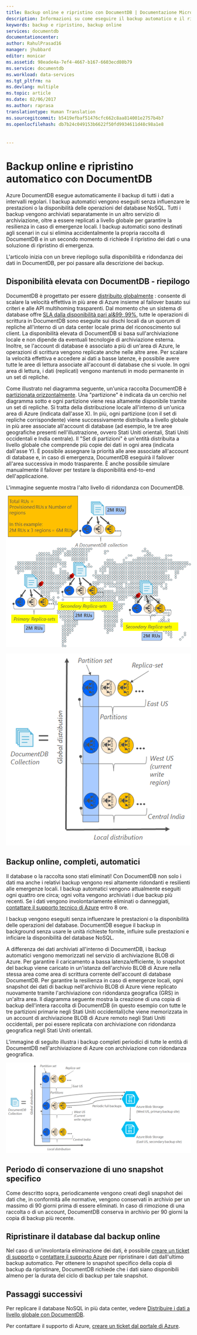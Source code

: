 ```yaml
---
title: Backup online e ripristino con DocumentDB | Documentazione Microsoft
description: Informazioni su come eseguire il backup automatico e il ripristino di database NoSQL con Azure DocumentDB.
keywords: backup e ripristino, backup online
services: documentdb
documentationcenter: 
author: RahulPrasad16
manager: jhubbard
editor: monicar
ms.assetid: 98eade4a-7ef4-4667-b167-6603ecd80b79
ms.service: documentdb
ms.workload: data-services
ms.tgt_pltfrm: na
ms.devlang: multiple
ms.topic: article
ms.date: 02/06/2017
ms.author: raprasa
translationtype: Human Translation
ms.sourcegitcommit: b5419efbaf51476cfc662c8aa814001e2757b4b7
ms.openlocfilehash: db7b24c049153b6622f50fd9934611d48c98a1e8


---
```

# <a name="automatic-online-backup-and-restore-with-documentdb"></a>Backup online e ripristino automatico con DocumentDB
Azure DocumentDB esegue automaticamente il backup di tutti i dati a intervalli regolari. I backup automatici vengono eseguiti senza influenzare le prestazioni o la disponibilità delle operazioni del database NoSQL. Tutti i backup vengono archiviati separatamente in un altro servizio di archiviazione, oltre a essere replicati a livello globale per garantire la resilienza in caso di emergenze locali. I backup automatici sono destinati agli scenari in cui si elimina accidentalmente la propria raccolta di DocumentDB e in un secondo momento di richiede il ripristino dei dati o una soluzione di ripristino di emergenza.  

L'articolo inizia con un breve riepilogo sulla disponibilità e ridondanza dei dati in DocumentDB, per poi passare alla descrizione dei backup. 

## <a name="high-availability-with-documentdb---a-recap"></a>Disponibilità elevata con DocumentDB - riepilogo
DocumentDB è progettato per essere [distribuito globalmente](documentdb-distribute-data-globally.md) : consente di scalare la velocità effettiva in più aree di Azure insieme al failover basato sui criteri e alle API multihoming trasparenti. Dal momento che un sistema di database offre [SLA dalla disponibilità pari al&99;,99%](https://azure.microsoft.com/support/legal/sla/documentdb/v1_0/), tutte le operazioni di scrittura in DocumentDB sono eseguite sui dischi locali da un quorum di repliche all'interno di un data center locale prima del riconoscimento sul client. La disponibilità elevata di DocumentDB si basa sull'archiviazione locale e non dipende da eventuali tecnologie di archiviazione esterna. Inoltre, se l'account di database è associato a più di un'area di Azure, le operazioni di scrittura vengono replicate anche nelle altre aree. Per scalare la velocità effettiva e accedere ai dati a basse latenze, è possibile avere tutte le aree di lettura associate all'account di database che si vuole. In ogni area di lettura, i dati (replicati) vengono mantenuti in modo permanente in un set di repliche.  

Come illustrato nel diagramma seguente, un'unica raccolta DocumentDB è [partizionata orizzontalmente](documentdb-partition-data.md). Una "partizione" è indicata da un cerchio nel diagramma sotto e ogni partizione viene resa altamente disponibile tramite un set di repliche. Si tratta della distribuzione locale all'interno di un'unica area di Azure (indicata dall'asse X). In più, ogni partizione (con il set di repliche corrispondente) viene successivamente distribuita a livello globale in più aree associate all'account di database (ad esempio, le tre aree geografiche presenti nell'illustrazione, ovvero Stati Uniti orientali, Stati Uniti occidentali e India centrale). Il "Set di partizioni" è un'entità distribuita a livello globale che comprende più copie dei dati in ogni area (indicata dall'asse Y). È possibile assegnare la priorità alle aree associate all'account di database e, in caso di emergenza, DocumentDB eseguirà il failover all'area successiva in modo trasparente. È anche possibile simulare manualmente il failover per testare la disponibilità end-to-end dell'applicazione.  

L'immagine seguente mostra l'alto livello di ridondanza con DocumentDB.

![Alto livello di ridondanza con DocumentDB](./media/documentdb-online-backup-and-restore/azure-documentdb-nosql-database-redundancy.png)

![Alto livello di ridondanza con DocumentDB](./media/documentdb-online-backup-and-restore/azure-documentdb-nosql-database-global-distribution.png)

## <a name="full-automatic-online-backups"></a>Backup online, completi, automatici
Il database o la raccolta sono stati eliminati! Con DocumentDB non solo i dati ma anche i relativi backup vengono resi altamente ridondanti e resilienti alle emergenze locali. I backup automatici vengono attualmente eseguiti ogni quattro ore circa; ogni volta vengono archiviati i due backup più recenti. Se i dati vengono involontariamente eliminati o danneggiati, [contattare il supporto tecnico di Azure](https://azure.microsoft.com/support/options/) entro 8 ore. 

I backup vengono eseguiti senza influenzare le prestazioni o la disponibilità delle operazioni del database. DocumentDB esegue il backup in background senza usare le unità richieste fornite, influire sulle prestazioni e inficiare la disponibilità del database NoSQL. 

A differenza dei dati archiviati all'interno di DocumentDB, i backup automatici vengono memorizzati nel servizio di archiviazione BLOB di Azure. Per garantire il caricamento a bassa latenza/efficiente, lo snapshot del backup viene caricato in un'istanza dell'archivio BLOB di Azure nella stessa area come area di scrittura corrente dell'account di database DocumentDB. Per garantire la resilienza in caso di emergenze locali, ogni snapshot dei dati di backup nell'archivio BLOB di Azure viene replicato nuovamente tramite l'archiviazione con ridondanza geografica (GRS) in un'altra area. Il diagramma seguente mostra la creazione di una copia di backup dell'intera raccolta di DocumentDB (in questo esempio con tutte le tre partizioni primarie negli Stati Uniti occidentali)che viene memorizzata in un account di archiviazione BLOB di Azure remoto negli Stati Uniti occidentali, per poi essere replicata con archiviazione con ridondanza geografica negli Stati Uniti orientali. 

L'immagine di seguito illustra i backup completi periodici di tutte le entità di DocumentDB nell'archiviazione di Azure con archiviazione con ridondanza geografica.

![Backup completi periodici di tutte le entità di DocumentDB nell'archiviazione di Azure con archiviazione con ridondanza geografica](./media/documentdb-online-backup-and-restore/azure-documentdb-nosql-database-automatic-backup.png)

## <a name="retention-period-for-a-given-snapshot"></a>Periodo di conservazione di uno snapshot specifico
Come descritto sopra, periodicamente vengono creati degli snapshot dei dati che, in conformità alle normative, vengono conservati in archivio per un massimo di 90 giorni prima di essere eliminati. In caso di rimozione di una raccolta o di un account, DocumentDB conserva in archivio per 90 giorni la copia di backup più recente.

## <a name="restore-database-from-the-online-backup"></a>Ripristinare il database dal backup online
Nel caso di un'involontaria eliminazione dei dati, è possibile [creare un ticket di supporto](https://portal.azure.com/?#blade/Microsoft_Azure_Support/HelpAndSupportBlade) o [contattare il supporto Azure](https://azure.microsoft.com/support/options/) per ripristinare i dati dall'ultimo backup automatico. Per ottenere lo snapshot specifico della copia di backup da ripristinare, DocumentDB richiede che i dati siano disponibili almeno per la durata del ciclo di backup per tale snapshot.

## <a name="next-steps"></a>Passaggi successivi
Per replicare il database NoSQL in più data center, vedere [Distribuire i dati a livello globale con DocumentDB](documentdb-distribute-data-globally.md). 

Per contattare il supporto di Azure, [creare un ticket dal portale di Azure](https://portal.azure.com/?#blade/Microsoft_Azure_Support/HelpAndSupportBlade).




<!--HONumber=Feb17_HO1-->


